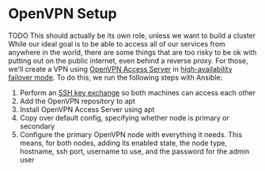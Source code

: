 # OpenVPN Setup

TODO This should actually be its own role, unless we want to build a cluster
While our ideal goal is to be able to access all of our services from anywhere in the world, there are some things that are too risky to be ok with putting out on the public internet, even behind a reverse proxy. For those, we'll create a VPN using [OpenVPN Access Server](https://openvpn.net/access-server/) in [high-availability failover mode](https://openvpn.net/vpn-server-resources/setting-up-high-availability-failover-mode/). To do this, we run the following steps with Ansible:

1. Perform an [SSH key exchange](ssh-key-exchange.md) so both machines can access each other
2. Add the OpenVPN repository to apt
3. Install OpenVPN Access Server using apt
4. Copy over default config, specifying whether node is primary or secondary
5. Configure the primary OpenVPN node with everything it needs. This means, for both nodes, adding its enabled state, the node type, hostname, ssh port, username to use, and the password for the admin user

